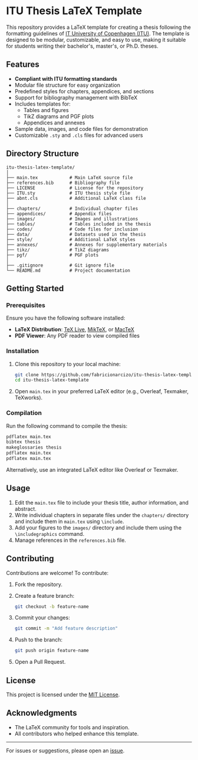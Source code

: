 # ITU Thesis LaTeX Template

This repository provides a LaTeX template for creating a thesis following the formatting guidelines of [IT University of Copenhagen (ITU)](https://itu.dk). The template is designed to be modular, customizable, and easy to use, making it suitable for students writing their bachelor's, master's, or Ph.D. theses.

## Features

- **Compliant with ITU formatting standards**
- Modular file structure for easy organization
- Predefined styles for chapters, appendices, and sections
- Support for bibliography management with BibTeX
- Includes templates for:
  - Tables and figures
  - TikZ diagrams and PGF plots
  - Appendices and annexes
- Sample data, images, and code files for demonstration
- Customizable `.sty` and `.cls` files for advanced users

## Directory Structure

```plaintext
itu-thesis-latex-template/
│
├── main.tex            # Main LaTeX source file
├── references.bib      # Bibliography file
├── LICENSE             # License for the repository
├── ITU.sty             # ITU thesis style file
├── abnt.cls            # Additional LaTeX class file
│
├── chapters/           # Individual chapter files
├── appendices/         # Appendix files
├── images/             # Images and illustrations
├── tables/             # Tables included in the thesis
├── codes/              # Code files for inclusion
├── data/               # Datasets used in the thesis
├── style/              # Additional LaTeX styles
├── annexes/            # Annexes for supplementary materials
├── tikz/               # TikZ diagrams
├── pgf/                # PGF plots
│
├── .gitignore          # Git ignore file
└── README.md           # Project documentation
```

## Getting Started

### Prerequisites

Ensure you have the following software installed:

- **LaTeX Distribution**: [TeX Live](https://www.tug.org/texlive/), [MikTeX](https://miktex.org/), or [MacTeX](https://tug.org/mactex/)
- **PDF Viewer**: Any PDF reader to view compiled files

### Installation

1. Clone this repository to your local machine:

   ```bash
   git clone https://github.com/fabricionarcizo/itu-thesis-latex-template.git
   cd itu-thesis-latex-template
   ```

2. Open `main.tex` in your preferred LaTeX editor (e.g., Overleaf, Texmaker, TeXworks).

### Compilation

Run the following command to compile the thesis:

```bash
pdflatex main.tex
bibtex thesis
makeglossaries thesis
pdflatex main.tex
pdflatex main.tex
```

Alternatively, use an integrated LaTeX editor like Overleaf or Texmaker.

## Usage

1. Edit the `main.tex` file to include your thesis title, author information, and abstract.
2. Write individual chapters in separate files under the `chapters/` directory and include them in `main.tex` using `\include`.
3. Add your figures to the `images/` directory and include them using the `\includegraphics` command.
4. Manage references in the `references.bib` file.

## Contributing

Contributions are welcome! To contribute:

1. Fork the repository.
2. Create a feature branch:

   ```bash
   git checkout -b feature-name
   ```

3. Commit your changes:

   ```bash
   git commit -m "Add feature description"
   ```

4. Push to the branch:

   ```bash
   git push origin feature-name
   ```

5. Open a Pull Request.

## License

This project is licensed under the [MIT License](LICENSE).

## Acknowledgments

- The LaTeX community for tools and inspiration.
- All contributors who helped enhance this template.

---

For issues or suggestions, please open an [issue](https://github.com/fabricionarcizo/itu-thesis-latex-template/issues).
